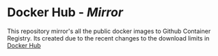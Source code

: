 # Docker Hub - ***Mirror***
This repository mirror's all the public docker images to Github Container Registry.
Its created due to the recent changes to the download limits in [Docker Hub](https://www.docker.com/increase-rate-limits)
